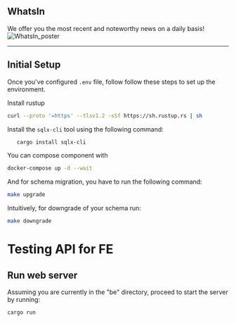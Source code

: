 ## WhatsIn
We offer you the most recent and noteworthy news on a daily basis!
![WhatsIn_poster](https://github.com/qndn3tp/WhatsIn/assets/84118129/2d855714-aa86-4347-a096-b98d06a0b558)


---
## Initial Setup
Once you've configured `.env` file, follow follow these steps to set up the environment.

Install rustup
```sh
curl --proto '=https' --tlsv1.2 -sSf https://sh.rustup.rs | sh
```

Install the `sqlx-cli` tool using the following command:
```sh
   cargo install sqlx-cli
```

You can compose component with 
```sh
docker-compose up -d --wait
```

And for schema migration, you have to run the following command:
```sh
make upgrade
```

Intuitively, for downgrade of your schema run:
```sh
make downgrade
```

# Testing API for FE

## Run web server
Assuming you are currently in the "be" directory, proceed to start the server by running:
```sh
cargo run
```
